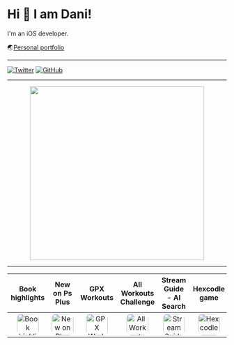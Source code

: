 # Hi 👋 I am Dani! 

I'm an iOS developer.

🌏<a href="https://platadani.github.io">Personal portfolio</a>

---

[![Twitter](https://img.shields.io/twitter/follow/daniplata_?style=social)](https://twitter.com/daniplata_)
[![GitHub](https://img.shields.io/github/followers/platadani?label=follow&style=social)](https://github.com/platadani)

---

<p align="center">
  <img src="https://github-readme-streak-stats.herokuapp.com?user=platadani&theme=dark&hide_border=true" width="400">
</p>

---

<div align="center">
<table align="center" style="width: 100%;">
    <thead>
        <tr>
            <th align="center">Book highlights</th>
            <th align="center">New on Ps Plus</th>
            <th align="center">GPX Workouts</th>
            <th align="center">All Workouts Challenge</th>
            <th align="center">Stream Guide - AI Search</th>
            <th align="center">Hexcodle game</th>
        </tr>
    </thead>
    <tbody>
        <tr>
          <td align="center">
                <a href="https://apps.apple.com/app/id6504406544">
                    <img src="https://is1-ssl.mzstatic.com/image/thumb/Purple211/v4/f7/2f/c6/f72fc6f9-dcc5-9688-b015-4232f903aa09/AppIcon-0-0-1x_U007ephone-0-1-85-220.png/460x0w.png" alt="Book highlights" width="50" height="50" style="border-radius: 22%">
                </a>
            </td>
            <td align="center">
                <a href="https://apps.apple.com/app/id6450188858">
                    <img src="https://is1-ssl.mzstatic.com/image/thumb/Purple116/v4/9b/22/4d/9b224d45-d1ec-870c-e91e-9355a0d65634/AppIcon-0-0-1x_U007emarketing-0-7-0-85-220.png/460x0w.png" alt="New on Plus" width="50" height="50" style="border-radius: 22%">
                </a>
            </td>
            <td align="center">
                <a href="https://apps.apple.com/app/id6463001431">
                    <img src="https://is1-ssl.mzstatic.com/image/thumb/Purple116/v4/ba/b4/47/bab44774-2c9a-5261-1d9c-7020e1069ef3/AppIcon-0-0-1x_U007emarketing-0-10-0-85-220.png/460x0w.png" alt="GPX Workouts" width="50" height="50" style="border-radius: 22%">
                </a>
            </td>
            <td align="center">
                <a href="https://apps.apple.com/app/id6503666166">
                    <img src="https://is1-ssl.mzstatic.com/image/thumb/Purple211/v4/ba/64/19/ba6419cd-5047-cd5f-11e8-7801f4d8de6e/AppIcon-0-0-1x_U007ephone-0-85-220.png/460x0w.png" alt="All Workouts Challenge" width="50" height="50" style="border-radius: 22%">
                </a>
            </td>
          <td align="center">
                <a href="https://apps.apple.com/app/id6520387127">
                    <img src="https://is1-ssl.mzstatic.com/image/thumb/Purple221/v4/6e/d1/42/6ed14225-e574-cc41-1f0a-21ffbbd63ee8/AppIcon-0-0-1x_U007epad-0-85-220.png/460x0w.png" alt="Stream Guide" width="50" height="50" style="border-radius: 22%">
                </a>
            </td>
          <td align="center">
                <a href="https://apps.apple.com/es/app/id6736827064">
                    <img src="https://is1-ssl.mzstatic.com/image/thumb/Purple211/v4/c3/7b/cb/c37bcb16-8839-0551-18c2-2cb8c54259e0/AppIcon-0-0-1x_U007ephone-0-1-85-220.png/460x0w.png" alt="Hexcodle" width="50" height="50" style="border-radius: 22%">
                </a>
            </td>
        </tr>
    </tbody>
</table>


</div>
